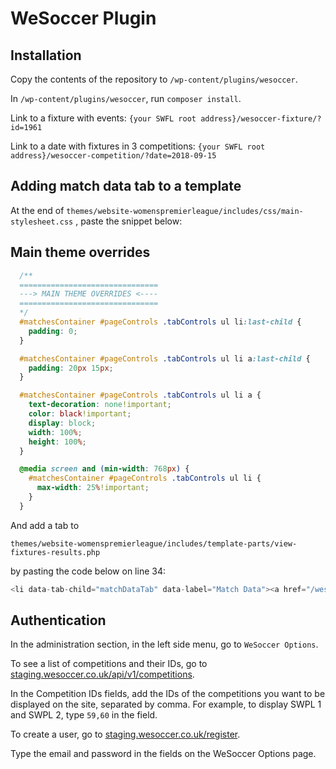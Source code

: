 # WeSoccer Plugin

## Installation

Copy the contents of the repository to `/wp-content/plugins/wesoccer`.


In `/wp-content/plugins/wesoccer`, run `composer install`.

Link to a fixture with events: `{your SWFL root address}/wesoccer-fixture/?id=1961`

Link to a date with fixtures in 3 competitions: `{your SWFL root address}/wesoccer-competition/?date=2018-09-15`


## Adding match data tab to a template

At the end of `themes/website-womenspremierleague/includes/css/main-stylesheet.css` , paste the snippet below:


## Main theme overrides

```css
  /**
  ===============================
  ---> MAIN THEME OVERRIDES <----
  ===============================
  */
  #matchesContainer #pageControls .tabControls ul li:last-child {
    padding: 0;
  }

  #matchesContainer #pageControls .tabControls ul li a:last-child {
    padding: 20px 15px;
  }

  #matchesContainer #pageControls .tabControls ul li a {
    text-decoration: none!important;
    color: black!important;
    display: block;
    width: 100%;
    height: 100%;
  }

  @media screen and (min-width: 768px) {
    #matchesContainer #pageControls .tabControls ul li {
      max-width: 25%!important;
    }
  }
```

And add a tab to 

`themes/website-womenspremierleague/includes/template-parts/view-fixtures-results.php`

by pasting the code below on line 34:

```php
<li data-tab-child="matchDataTab" data-label="Match Data"><a href="/wesoccer-competition/?date=<?php echo date('Y-m-d) ?>">Match Data</a></li>
```

## Authentication

In the administration section, in the left side menu, go to `WeSoccer Options`.

To see a list of competitions and their IDs, go to [staging.wesoccer.co.uk/api/v1/competitions](https://staging.wesoccer.co.uk/api/v1/competitions).

In the Competition IDs fields, add the IDs of the competitions you want to be displayed on the site, separated by comma. For example, to display SWPL 1 and SWPL 2, type `59,60` in the field.

To create a user, go to [staging.wesoccer.co.uk/register](https://staging.wesoccer.co.uk/register).

Type the email and password in the fields on the WeSoccer Options page.